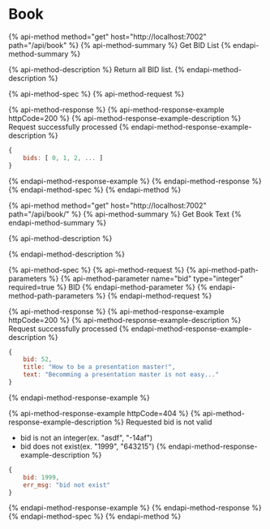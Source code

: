 # Book

{% api-method method="get" host="http://localhost:7002" path="/api/book" %}
{% api-method-summary %}
Get BID List
{% endapi-method-summary %}

{% api-method-description %}
Return all BID list.
{% endapi-method-description %}

{% api-method-spec %}
{% api-method-request %}

{% api-method-response %}
{% api-method-response-example httpCode=200 %}
{% api-method-response-example-description %}
Request successfully processed
{% endapi-method-response-example-description %}

```javascript
{
    bids: [ 0, 1, 2, ... ]
}
```
{% endapi-method-response-example %}
{% endapi-method-response %}
{% endapi-method-spec %}
{% endapi-method %}

{% api-method method="get" host="http://localhost:7002" path="/api/book/<bid>" %}
{% api-method-summary %}
Get Book Text
{% endapi-method-summary %}

{% api-method-description %}

{% endapi-method-description %}

{% api-method-spec %}
{% api-method-request %}
{% api-method-path-parameters %}
{% api-method-parameter name="bid" type="integer" required=true %}
BID
{% endapi-method-parameter %}
{% endapi-method-path-parameters %}
{% endapi-method-request %}

{% api-method-response %}
{% api-method-response-example httpCode=200 %}
{% api-method-response-example-description %}
Request successfully processed
{% endapi-method-response-example-description %}

```javascript
{
    bid: 52,
    title: "How to be a presentation master!",
    text: "Becomming a presentation master is not easy..."    
}
```
{% endapi-method-response-example %}

{% api-method-response-example httpCode=404 %}
{% api-method-response-example-description %}
Requested bid is not valid  
- bid is not an integer\(ex. "asdf", "-14af"\)  
- bid does not exist\(ex. "1999", "643215"\)
{% endapi-method-response-example-description %}

```javascript
{
    bid: 1999,
    err_msg: "bid not exist"   
}
```
{% endapi-method-response-example %}
{% endapi-method-response %}
{% endapi-method-spec %}
{% endapi-method %}

